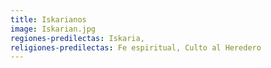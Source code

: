 ```yaml
---
title: Iskarianos
image: Iskarian.jpg
regiones-predilectas: Iskaria,
religiones-predilectas: Fe espiritual, Culto al Heredero
---
```


